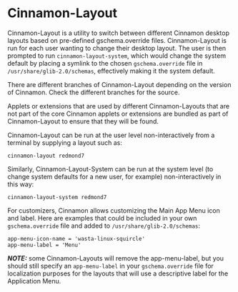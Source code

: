 # Cinnamon-Layout

Cinnamon-Layout is a utility to switch between different Cinnamon desktop layouts based on pre-defined gschema.override files. Cinnamon-Layout is run for each user wanting to change their desktop layout. The user is then prompted to run `cinnamon-layout-system`, which would change the system default by placing a symlink to the chosen `gschema.override` file in `/usr/share/glib-2.0/schemas`, effectively making it the system default.

There are different branches of Cinnamon-Layout depending on the version of Cinnamon. Check the different branches for the source.

Applets or extensions that are used by different Cinnamon-Layouts that are not part of the core Cinnamon applets or extensions are bundled as part of Cinnamon-Layout to ensure that they will be found.

Cinnamon-Layout can be run at the user level non-interactively from a terminal by supplying a layout such as:

```
cinnamon-layout redmond7
```

Similarly, Cinnamon-Layout-System can be run at the system level (to change system defaults for a new user, for example) non-interactively in this way:

```
cinnamon-layout-system redmond7
```

For customizers, Cinnamon allows customizing the Main App Menu icon and label. Here are examples that could be included in your own `gschema.override` file and added to `/usr/share/glib-2.0/schemas`:
```
app-menu-icon-name = 'wasta-linux-squircle'
app-menu-label = 'Menu'
```

***NOTE:*** some Cinnamon-Layouts will remove the app-menu-label, but you should still specify an `app-menu-label` in your `gschema.override` file for localization purposes for the layouts that will use a descriptive label for the Application Menu.
